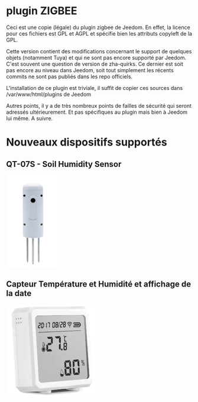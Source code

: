 # plugin ZIGBEE

Ceci est une copie (légale) du plugin zigbee de Jeedom.
En effet, la licence pour ces fichiers est GPL et AGPL et spécifie bien les attributs copyleft de la GPL.

Cette version contient des modifications concernant le support de quelques objets (notamment Tuya) et qui ne sont pas
encore supporté par Jeedom. C'est souvent une question de version de zha-quirks. Ce dernier est soit pas encore au niveau dans
Jeedom, soit tout simplement les récents commits ne sont pas publiés dans les repo officiels.

L'installation de ce plugin est triviale, il suffit de copier ces sources dans /var/www/html/plugins de Jeedom

Autres points, il y a de très nombreux points de failles de sécurité qui seront adressés ultérieurement. Et pas spécifiques au plugin mais bien à Jeedom lui même. A suivre.

# Nouveaux dispositifs supportés

## QT-07S - Soil Humidity Sensor
![TZE200_myd45weu.TS0601](https://raw.githubusercontent.com/OliverSwift/plugin-zigbee/master/core/config/devices/tuya/TZE200_myd45weu.TS0601.png)

## Capteur Température et Humidité et affichage de la date
![TZE200_locansqn.TS0601](https://raw.githubusercontent.com/OliverSwift/plugin-zigbee/master/core/config/devices/tuya/TZE200_locansqn.TS0601.png)
